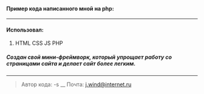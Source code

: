 #### Пример кода написанного мной на php: ####
___

#### Использовал: ####

1. HTML CSS JS PHP 

##### Cоздан свой мини-фреймворк, который упрощает работу со страницами сайта и делает сайт более легким.

____

> Автор кода: -s
__
> Почта: j.wind@internet.ru